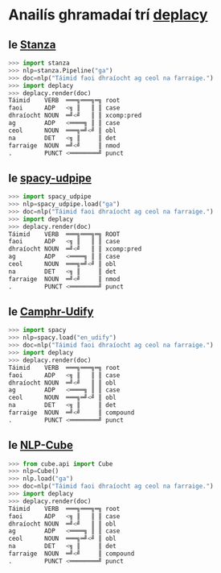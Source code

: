 # Anailís ghramadaí trí [deplacy](https://koichiyasuoka.github.io/deplacy/)

## le [Stanza](https://stanfordnlp.github.io/stanza)

```py
>>> import stanza
>>> nlp=stanza.Pipeline("ga")
>>> doc=nlp("Táimid faoi dhraíocht ag ceol na farraige.")
>>> import deplacy
>>> deplacy.render(doc)
Táimid    VERB  ═══╗═══╗═╗ root
faoi      ADP   <╗ ║   ║ ║ case
dhraíocht NOUN  ═╝<╝   ║ ║ xcomp:pred
ag        ADP   <════╗ ║ ║ case
ceol      NOUN  ═══╗═╝<╝ ║ obl
na        DET   <╗ ║     ║ det
farraige  NOUN  ═╝<╝     ║ nmod
.         PUNCT <════════╝ punct
```

## le [spacy-udpipe](https://github.com/TakeLab/spacy-udpipe)

```py
>>> import spacy_udpipe
>>> nlp=spacy_udpipe.load("ga")
>>> doc=nlp("Táimid faoi dhraíocht ag ceol na farraige.")
>>> import deplacy
>>> deplacy.render(doc)
Táimid    VERB  ═══╗═══╗═╗ ROOT
faoi      ADP   <╗ ║   ║ ║ case
dhraíocht NOUN  ═╝<╝   ║ ║ xcomp:pred
ag        ADP   <════╗ ║ ║ case
ceol      NOUN  ═══╗═╝<╝ ║ obl
na        DET   <╗ ║     ║ det
farraige  NOUN  ═╝<╝     ║ nmod
.         PUNCT <════════╝ punct
```

## le [Camphr-Udify](https://camphr.readthedocs.io/en/latest/notes/udify.html)

```py
>>> import spacy
>>> nlp=spacy.load("en_udify")
>>> doc=nlp("Táimid faoi dhraíocht ag ceol na farraige.")
>>> import deplacy
>>> deplacy.render(doc)
Táimid    VERB  ═══╗═══╗═╗ root
faoi      ADP   <╗ ║   ║ ║ case
dhraíocht NOUN  ═╝<╝   ║ ║ obl
ag        ADP   <════╗ ║ ║ case
ceol      NOUN  ═══╗═╝<╝ ║ obl
na        DET   <╗ ║     ║ det
farraige  NOUN  ═╝<╝     ║ compound
.         PUNCT <════════╝ punct
```

## le [NLP-Cube](https://github.com/Adobe/NLP-Cube)

```py
>>> from cube.api import Cube
>>> nlp=Cube()
>>> nlp.load("ga")
>>> doc=nlp("Táimid faoi dhraíocht ag ceol na farraige.")
>>> import deplacy
>>> deplacy.render(doc)
Táimid    VERB  ═══╗═══╗═╗ root
faoi      ADP   <╗ ║   ║ ║ case
dhraíocht NOUN  ═╝<╝   ║ ║ obl
ag        ADP   <════╗ ║ ║ case
ceol      NOUN  ═══╗═╝<╝ ║ obl
na        DET   <╗ ║     ║ det
farraige  NOUN  ═╝<╝     ║ compound
.         PUNCT <════════╝ punct
```


